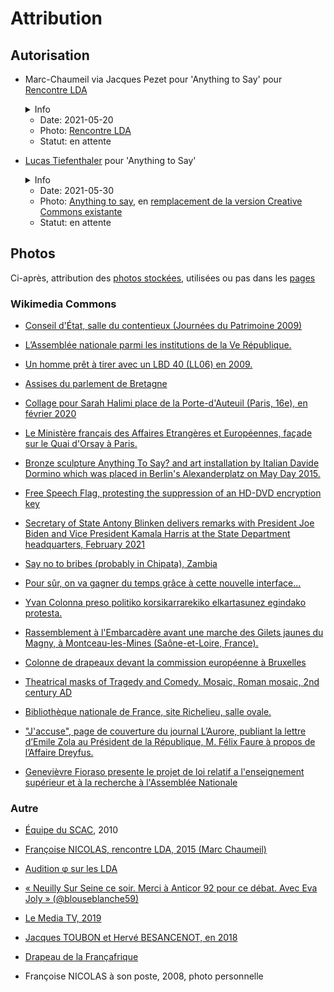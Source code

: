 # Attribution

## Autorisation

* Marc-Chaumeil via Jacques Pezet pour 'Anything to Say' pour [Rencontre LDA](#marc-chaumeil)
   <details><summary>Info</details>
   
   * Date: 2021-05-20
   * Photo: [Rencontre LDA](#marc-chaumeil)
   * Statut: en attente
   </details>


* [Lucas Tiefenthaler](https://www.lucastiefenthaler.com) pour 'Anything to Say' 
   <details><summary>Info</details>
   
   * Date: 2021-05-30
   * Photo: [Anything to say](http://www.anythingtosay.com/images/foto.jpg), en [remplacement de la version Creative Commons existante](./nicolas-lda.md)
   * Statut: en attente
   </details>

## Photos

Ci-après, attribution des [photos stockées](../_aux), utilisées ou pas dans les [pages](../pages)

### Wikimedia Commons

* <a id="contentieux"></a> [Conseil d'État, salle du contentieux (Journées du Patrimoine 2009)](https://commons.wikimedia.org/wiki/File:Conseil_d%27%C3%89tat_salle_du_contentieux.jpg)

* <a id="VeR"></a> [L’Assemblée nationale parmi les institutions de la Ve République.](https://fr.wikipedia.org/wiki/Assembl%C3%A9e_nationale_(France)#/media/Fichier:Schema_pouvoirs_Ve_republique_France-vec-final_form-ok.svg)

* <a id="lbd"></a> [Un homme prêt à tirer avec un LBD 40 (LL06) en 2009.](https://upload.wikimedia.org/wikipedia/commons/c/c2/Alternative_libertaire_mensuel_(24559402402)_(cropped).jpg)

* <a id="assises"></a> [Assises du parlement de Bretagne](https://fr.wikipedia.org/wiki/Cour_d'assises_(France)#/media/Fichier:Parlement_de_Bretagne_-_Salle_des_Assises_1.jpg)

* <a id="SHdeni"></a> [Collage pour Sarah Halimi place de la Porte-d'Auteuil (Paris, 16e), en février 2020](https://fr.wikipedia.org/wiki/Affaire_Sarah_Halimi#/media/Fichier:Collage_Sarah_Halimi,_place_de_la_Porte-d'Auteuil,_Paris_16e.jpg)

* <a id="HotelMAE"></a> [Le Ministère français des Affaires Etrangères et Européennes, façade sur le Quai d'Orsay à Paris.](https://commons.wikimedia.org/w/index.php?curid=17776637)

* <a id="anythingtosay"></a> [Bronze sculpture Anything To Say? and art installation by Italian Davide Dormino which was placed in Berlin's Alexanderplatz on May Day 2015.](https://commons.wikimedia.org/wiki/File:Davide_Dormino_-_Anything_to_say.jpg)

* <a id="freespeech"></a> [Free Speech Flag, protesting the suppression of an HD-DVD encryption key](https://commons.wikimedia.org/wiki/File:Sample_09-F9_protest_art,_Free_Speech_Flag_by_John_Marcotte.svg)

* <a id="blinken"></a> [Secretary of State Antony Blinken delivers remarks with President Joe Biden and Vice President Kamala Harris at the State Department headquarters, February 2021](https://commons.wikimedia.org/wiki/File:Sample_09-F9_protest_art,_Free_Speech_Flag_by_John_Marcotte.svg)

* <a id="sayno"></a> [Say no to bribes (probably in Chipata), Zambia](https://commons.wikimedia.org/wiki/File:Say_no_to_bribes_in_Chipata,_Zambia.jpg)

* <a id="sncf"></a> [Pour sûr, on va gagner du temps grâce à cette nouvelle interface...](https://commons.wikimedia.org/wiki/File:SNCF-HS.jpg)

* <a id="yvan"></a> [Yvan Colonna preso politiko korsikarrarekiko elkartasunez egindako protesta.](https://commons.wikimedia.org/wiki/File:Yvan_protest_2022.webp)

* <a id="gdngj"></a> [Rassemblement à l'Embarcadère avant une marche des Gilets jaunes du Magny, à Montceau-les-Mines (Saône-et-Loire, France).](https://commons.wikimedia.org/wiki/File:Gilets_jaunes_du_Magny,_Montceau-les-Mines,_19_Jan_2019_-_Rassemblement_03.jpg)

* <a id="berlay"></a>[Colonne de drapeaux devant la commission européenne à Bruxelles](https://commons.wikimedia.org/wiki/Category:Berlaymont_building#/media/File:Drapeaux_devant_la_commission_europ%C3%A9enne.jpg)

* <a id="theatr"></a> [Theatrical masks of Tragedy and Comedy. Mosaic, Roman mosaic, 2nd century AD](https://en.wikipedia.org/wiki/Mask#/media/File:Mosaic_of_the_theatrical_masks_-_Google_Art_Project.jpg)

* <a id="bnf"></a>[Bibliothèque nationale de France, site Richelieu, salle ovale.](https://fr.wikipedia.org/wiki/Biblioth%C3%A8que_nationale_de_France#/media/Fichier:France,_Paris,_Biblioth%C3%A8que_nationale_de_France,_site_Richelieu,_salle_ovale.jpg)

* <a id="jaccuse"></a>["J'accuse", page de couverture du journal L’Aurore, publiant la lettre d’Emile Zola au Président de la République, M. Félix Faure à propos de l’Affaire Dreyfus.](https://commons.wikimedia.org/wiki/File:%22J%27accuse...!%22,_page_de_couverture_du_journal_l%E2%80%99Aurore,_publiant_la_lettre_d%E2%80%99Emile_Zola_au_Pr%C3%A9sident_de_la_R%C3%A9publique,_M._F%C3%A9lix_Faure_%C3%A0_propos_de_l%E2%80%99Affaire_Dreyfus.jpg)

* <a id="Bourbon"></a>[Genevièvre Fioraso presente le projet de loi relatif a l'enseignement supérieur et à la recherche à l'Assemblée Nationale](https://commons.wikimedia.org/wiki/File:Examen_du_projet_de_loi_sur_l%27enseignement_sup%C3%A9rieur_et_la_recherche_%C3%A0_l%27Assembl%C3%A9e_Nationale_2.jpg)

### Autre

* <a id="scac"></a> [Équipe du SCAC](https://bj.ambafrance.org/Le-service-de-cooperation-et-d-action-culturelle), 2010

* <a id="marc-chaumeil"></a>[Françoise NICOLAS, rencontre LDA, 2015 (Marc Chaumeil)](https://www.liberation.fr/resizer/Ygw6gn4dOU3szIG7zi8ZbVTAkFM=/800x0/filters:format(jpg):quality(70)/cloudfront-eu-central-1.images.arcpublishing.com/liberation/6LH7K6MIGVT62DR63VG463FTWM.jpg)

* <a id="phi"></a> [Audition φ sur les LDA](https://m.facebook.com/ugobernalicis/videos/audition-%CF%86-lanceurs-dalerte-dans-la-fonction-publique-14-octobre-2020/2815635448757703/)

* <a id="joly92"></a> [« Neuilly Sur Seine ce soir. Merci à Anticor 92 pour ce débat. Avec Eva Joly » (@blouseblanche59)](https://twitter.com/blouseblanche59/status/1007355576559562752/photo/1)

* <a id="lemediatv"></a> [Le Media TV, 2019](https://pbs.twimg.com/media/D41fXJuXoAEpzPd?format=jpg&name=small)

* <a id="toubonbesanc"></a> [Jacques TOUBON et Hervé BESANCENOT, en 2018](https://twitter.com/FranoiseNicolas/status/1524654704478806017)

* <a id="francafr"></a> [Drapeau de la Françafrique](https://external-content.duckduckgo.com/iu/?u=https%3A%2F%2Freseauinternational.net%2Fwp-content%2Fuploads%2F2014%2F02%2Fdrapeau-fr-1728x800_c.jpg&f=1&nofb=1)

* <a id="asonposte"></a> Françoise NICOLAS à son poste, 2008, photo personnelle


